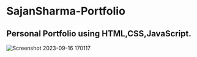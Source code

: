 # SajanSharma-Portfolio
## Personal Portfolio using HTML,CSS,JavaScript.
![Screenshot 2023-09-16 170117](https://github.com/Sajansharma0017/SajanSharma-Portfolio/assets/95874687/61e282f9-d484-4c08-a18f-212db7c3cfe6)
